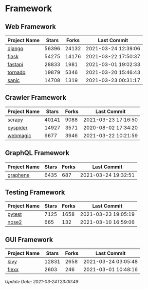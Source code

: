 # Framework

## Web Framework
| Project Name | Stars | Forks | Last Commit |
| ------------ | ----- | ----- | ----------- |
| [django](https://github.com/django/django) | 56396 | 24132 | 2021-03-24 12:39:06 |
| [flask](https://github.com/pallets/flask) | 54275 | 14176 | 2021-03-22 17:50:37 |
| [fastapi](https://github.com/tiangolo/fastapi) | 28833 | 1981 | 2021-03-01 19:02:33 |
| [tornado](https://github.com/tornadoweb/tornado) | 19879 | 5346 | 2021-03-20 15:46:43 |
| [sanic](https://github.com/sanic-org/sanic) | 14708 | 1319 | 2021-03-23 00:31:17 |

## Crawler Framework
| Project Name | Stars | Forks | Last Commit |
| ------------ | ----- | ----- | ----------- |
| [scrapy](https://github.com/scrapy/scrapy) | 40141 | 9088 | 2021-03-23 17:16:50 |
| [pyspider](https://github.com/binux/pyspider) | 14927 | 3571 | 2020-08-02 17:34:20 |
| [webmagic](https://github.com/code4craft/webmagic) | 9677 | 3946 | 2021-03-22 10:21:59 |

## GraphQL Framework
| Project Name | Stars | Forks | Last Commit |
| ------------ | ----- | ----- | ----------- |
| [graphene](https://github.com/graphql-python/graphene) | 6435 | 687 | 2021-03-24 19:32:51 |

## Testing Framework
| Project Name | Stars | Forks | Last Commit |
| ------------ | ----- | ----- | ----------- |
| [pytest](https://github.com/pytest-dev/pytest) | 7125 | 1658 | 2021-03-23 19:05:19 |
| [nose2](https://github.com/nose-devs/nose2) | 665 | 132 | 2021-03-10 16:59:06 |

## GUI Framework
| Project Name | Stars | Forks | Last Commit |
| ------------ | ----- | ----- | ----------- |
| [kivy](https://github.com/kivy/kivy) | 12831 | 2658 | 2021-03-24 03:05:48 |
| [flexx](https://github.com/flexxui/flexx) | 2603 | 246 | 2021-03-01 10:48:16 |

*Update Date: 2021-03-24T23:00:49*